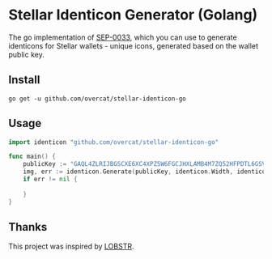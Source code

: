 # Stellar Identicon Generator (Golang)

The go implementation of [SEP-0033](https://github.com/stellar/stellar-protocol/blob/master/ecosystem/sep-0033.md), 
which you can use to generate identicons for Stellar wallets - unique icons, generated based on the wallet public key.

## Install
```shell
go get -u github.com/overcat/stellar-identicon-go
```

## Usage
```go
import identicon "github.com/overcat/stellar-identicon-go"

func main() {
	publicKey := "GAQL4ZLRIJBGSCXE6XC4XPZ5W6FGCJHXLAMB4M7ZQ52HFPDTL6GSVP4W"
	img, err := identicon.Generate(publicKey, identicon.Width, identicon.Height)
	if err != nil {
		
	}
}
```

## Thanks
This project was inspired by [LOBSTR](https://github.com/Lobstrco).
